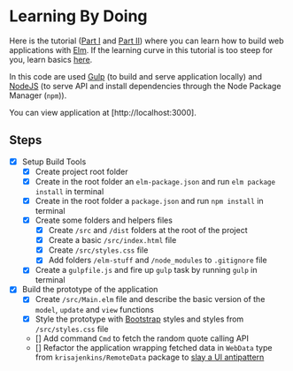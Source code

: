 # Learning By Doing

Here is the tutorial ([Part I](https://auth0.com/blog/creating-your-first-elm-app-part-1/) and [Part II](https://auth0.com/blog/creating-your-first-elm-app-part-2)) where you can learn how to build web applications with [Elm](http://elm-lang.org/). If the learning curve in this tutorial is too steep for you, learn basics [here](https://guide.elm-lang.org/install.html).

In this code are used [Gulp](http://gulpjs.com/) (to build and serve application locally) and [NodeJS](https://nodejs.org/en) (to serve API and install dependencies through the Node Package Manager (`npm`)).

You can view application at [http://localhost:3000].

## Steps

- [x] Setup Build Tools
  - [x] Create project root folder
  - [x] Create in the root folder an `elm-package.json` and run `elm package install` in terminal
  - [x] Create in the root folder a `package.json` and run `npm install` in terminal
  - [x] Create some folders and helpers files
    - [x] Create `/src` and `/dist` folders at the root of the project
    - [x] Create a basic `/src/index.html` file
    - [x] Create `/src/styles.css` file
    - [x] Add folders `/elm-stuff` and `/node_modules` to `.gitignore` file
  - [x] Create a `gulpfile.js` and fire up `gulp` task by running `gulp` in terminal
- [x] Build the prototype of the application
  - [x] Create `/src/Main.elm` file and describe the basic version of the `model`, `update` and `view` functions
  - [x] Style the prototype with [Bootstrap](http://getbootstrap.com/components/) styles and styles from `/src/styles.css` file
  - [] Add command `Cmd` to fetch the random quote calling API
  - [] Refactor the application wrapping fetched data in `WebData` type from `krisajenkins/RemoteData` package to [slay a UI antipattern](http://blog.jenkster.com/2016/06/how-elm-slays-a-ui-antipattern.html)
